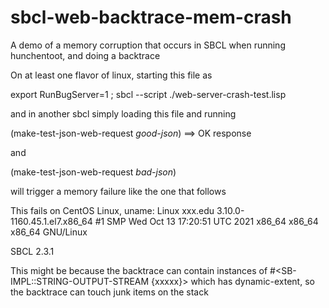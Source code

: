 # sbcl-web-backtrace-mem-crash
A demo of a memory corruption that occurs in SBCL when running hunchentoot, and doing a backtrace



On at least one flavor of linux, starting this file as

  export RunBugServer=1 ; sbcl --script ./web-server-crash-test.lisp  

and in another sbcl simply loading this file and running

  (make-test-json-web-request *good-json*)  ==> OK response
  
and

  (make-test-json-web-request *bad-json*)  

will trigger a memory failure like the one that follows


This fails on CentOS Linux,
uname:
 Linux xxx.edu 3.10.0-1160.45.1.el7.x86_64 #1 SMP Wed Oct 13 17:20:51 UTC 2021 x86_64
x86_64 x86_64 GNU/Linux

SBCL 2.3.1

This might be because the backtrace can contain instances of #<SB-IMPL::STRING-OUTPUT-STREAM {xxxxx}> which has dynamic-extent, so the backtrace can touch junk items on the stack
